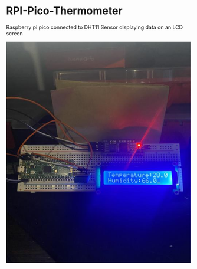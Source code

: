 # RPI-Pico-Thermometer
Raspberry pi pico connected to DHT11 Sensor displaying data on an LCD screen


<img src="picoThermometer.jpg" alt="pico displaying temperature and humidity" style="width:500px;height:600px;">

